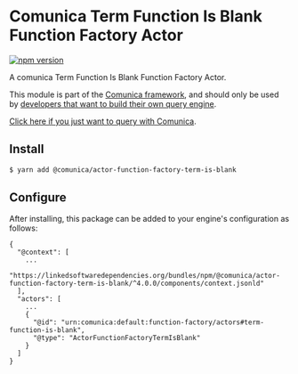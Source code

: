 # Comunica Term Function Is Blank Function Factory Actor

[![npm version](https://badge.fury.io/js/%40comunica%2Factor-function-factory-term-function-is-blank.svg)](https://www.npmjs.com/package/@comunica/actor-function-factory-term-is-blank)

A comunica Term Function Is Blank Function Factory Actor.

This module is part of the [Comunica framework](https://github.com/comunica/comunica),
and should only be used by [developers that want to build their own query engine](https://comunica.dev/docs/modify/).

[Click here if you just want to query with Comunica](https://comunica.dev/docs/query/).

## Install

```bash
$ yarn add @comunica/actor-function-factory-term-is-blank
```

## Configure

After installing, this package can be added to your engine's configuration as follows:
```text
{
  "@context": [
    ...
    "https://linkedsoftwaredependencies.org/bundles/npm/@comunica/actor-function-factory-term-is-blank/^4.0.0/components/context.jsonld"
  ],
  "actors": [
    ...
    {
      "@id": "urn:comunica:default:function-factory/actors#term-function-is-blank",
      "@type": "ActorFunctionFactoryTermIsBlank"
    }
  ]
}
```

